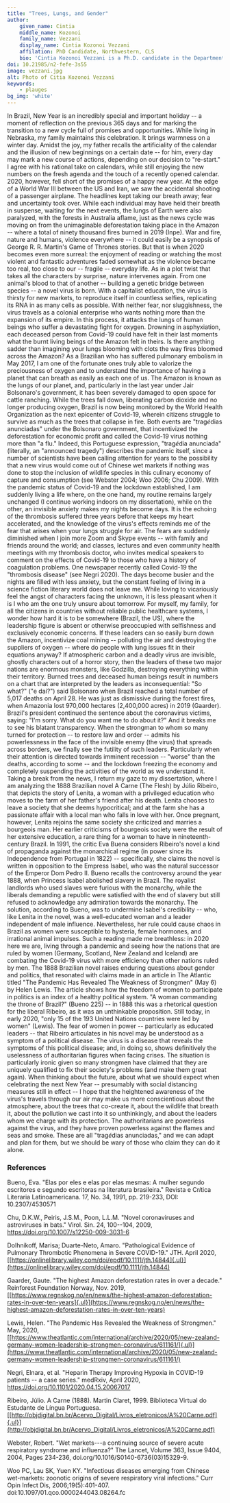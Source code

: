 ```yaml
---
title: "Trees, Lungs, and Gender"
author:
    given_name: Cintia
    middle_name: Kozonoi
    family_name: Vezzani
    display_name: Cintia Kozonoi Vezzani
    affilation: PhD Candidate, Northwestern, CLS
    bio: 'Cintia Kozonoi Vezzani is a Ph.D. candidate in the Department of Spanish and Portuguese at Northwestern University. She holds a B.A. from the University of São Paulo, was an exchange student at the Université Lumière Lyon 2, and was a member of the Northwestern Paris Program in Critical Theory. Her writing can be found most recently in the edited collection _Comparative Perspectives on the Rise of the Brazilian Novel_ (UCL Press, 2020).'
doi: 10.21985/n2-fefe-3s55
image: vezzani.jpg
alt: Photo of Citia Kozonoi Vezzani
keywords:
    - plauges
bg_img: 'white'
---
```


In Brazil, New Year is an incredibly special and important holiday -- a moment of reflection on the previous 365 days and for marking the transition to a new cycle full of promises and opportunities. While living in Nebraska, my family maintains this celebration. It brings warmness on a winter day. Amidst the joy, my father recalls the artificiality of the calendar and the illusion of new beginnings on a certain date -- for him, every day may mark a new course of actions, depending on our decision to "re-start." I agree with his rational take on calendars, while still enjoying the new numbers on the fresh agenda and the touch of a recently opened calendar. 2020, however, fell short of the promises of a happy new year. At the edge of a World War III between the US and Iran, we saw the accidental shooting of a passenger airplane. The headlines kept taking our breath away; fear and uncertainty took over. While each individual may have held their breath in suspense, waiting for the next events, the lungs of Earth were also paralyzed, with the forests in Australia aflame, just as the news cycle was moving on from the unimaginable deforestation taking place in the Amazon -- where a total of ninety thousand fires burned in 2019 (Inpe). War and fire, nature and humans, violence everywhere -- it could easily be a synopsis of George R. R. Martin's Game of Thrones stories. But that is when 2020 becomes even more surreal: the enjoyment of reading or watching the most violent and fantastic adventures faded somewhat as the violence became too real, too close to our -- fragile -- everyday life. As in a plot twist that takes all the characters by surprise, nature intervenes again. From one animal's blood to that of another -- building a genetic bridge between species -- a novel virus is born. With a capitalist education, the virus is thirsty for new markets, to reproduce itself in countless selfies, replicating its RNA in as many cells as possible. With neither fear, nor sluggishness, the virus travels as a colonial enterprise who wants nothing more than the expansion of its empire. In this process, it attacks the lungs of human beings who suffer a devastating fight for oxygen. Drowning in asphyxiation, each deceased person from Covid-19 could have felt in their last moments what the burnt living beings of the Amazon felt in theirs. Is there anything sadder than imagining your lungs blooming with clots the way fires bloomed across the Amazon? As a Brazilian who has suffered pulmonary embolism in May 2017, I am one of the fortunate ones truly able to valorize the preciousness of oxygen and to understand the importance of having a planet that can breath as easily as each one of us. The Amazon is known as the lungs of our planet, and, particularly in the last year under Jair Bolsonaro's government, it has been severely damaged to open space for cattle ranching. While the trees fall down, liberating carbon dioxide and no longer producing oxygen, Brazil is now being monitored by the World Health Organization as the next epicenter of Covid-19, wherein citizens struggle to survive as much as the trees that collapse in fire. Both events are "trag*é*dias anunciadas" under the Bolsonaro government, that incentivized the deforestation for economic profit and called the Covid-19 virus nothing more than "a flu." Indeed, this Portuguese expression, "trag*é*dia anunciada" (literally, an "announced tragedy") describes the pandemic itself, since a number of scientists have been calling attention for years to the possibility that a new virus would come out of Chinese wet markets if nothing was done to stop the inclusion of wildlife species in this culinary economy of capture and consumption (see Webster 2004; Woo 2006; Chu 2009). With the pandemic status of Covid-19 and the lockdown established, I am suddenly living a life where, on the one hand, my routine remains largely unchanged (I continue working indoors on my dissertation), while on the other, an invisible anxiety makes my nights become days. It is the echoing of the thrombosis suffered three years before that keeps my heart accelerated, and the knowledge of the virus's effects reminds me of the fear that arises when your lungs struggle for air. The fears are suddenly diminished when I join more Zoom and Skype events -- with family and friends around the world; and classes, lectures and even community health meetings with my thrombosis doctor, who invites medical speakers to comment on the effects of Covid-19 to those who have a history of coagulation problems. One newspaper recently called Covid-19 the "thrombosis disease" (see Negri 2020). The days become busier and the nights are filled with less anxiety, but the constant feeling of living in a science fiction literary world does not leave me. While loving to vicariously feel the angst of characters facing the unknown, it is less pleasant when it is I who am the one truly unsure about tomorrow. For myself, my family, for all the citizens in countries without reliable public healthcare systems, I wonder how hard it is to be somewhere (Brazil, the US), where the leadership figure is absent or otherwise preoccupied with selfishness and exclusively economic concerns. If these leaders can so easily burn down the Amazon, incentivize coal mining -- polluting the air and destroying the suppliers of oxygen -- where do people with lung issues fit in their equations anyway? If atmospheric carbon and a deadly virus are invisible, ghostly characters out of a horror story, then the leaders of these two major nations are enormous monsters, like Godzilla, destroying everything within their territory. Burned trees and deceased human beings result in numbers on a chart that are interpreted by the leaders as inconsequential: "So what?" ("e daí?") said Bolsonaro when Brazil reached a total number of 5,017 deaths on April 28. He was just as dismissive during the forest fires, when Amazonia lost 970,000 hectares (2,400,000 acres) in 2019 (Gaarder). Brazil's president continued the sentence about the coronavirus victims, saying: "I'm sorry. What do you want me to do about it?" And it breaks me to see his blatant transparency. When the strongman to whom so many turned for protection -- to restore law and order -- admits his powerlessness in the face of the invisible enemy (the virus) that spreads across borders, we finally see the futility of such leaders. Particularly when their attention is directed towards imminent recession -- "worse" than the deaths, according to some -- and the lockdown freezing the economy and completely suspending the activities of the world as we understand it. Taking a break from the news, I return my gaze to my dissertation, where I am analyzing the 1888 Brazilian novel A Carne (The Flesh) by Júlio Ribeiro, that depicts the story of Lenita, a woman with a privileged education who moves to the farm of her father's friend after his death. Lenita chooses to leave a society that she deems hypocritical; and at the farm she has a passionate affair with a local man who falls in love with her. Once pregnant, however, Lenita rejoins the same society she criticized and marries a bourgeois man. Her earlier criticisms of bourgeois society were the result of her extensive education, a rare thing for a woman to have in nineteenth-century Brazil. In 1991, the critic Eva Buena considers Ribeiro's novel a kind of propaganda against the monarchical regime (in power since its Independence from Portugal in 1822) -- specifically, she claims the novel is written in opposition to the Empress Isabel, who was the natural successor of the Emperor Dom Pedro II. Bueno recalls the controversy around the year 1888, when Princess Isabel abolished slavery in Brazil. The royalist landlords who used slaves were furious with the monarchy, while the liberals demanding a republic were satisfied with the end of slavery but still refused to acknowledge any admiration towards the monarchy. The solution, according to Bueno, was to undermine Isabel's credibility -- who, like Lenita in the novel, was a well-educated woman and a leader independent of male influence. Nevertheless, her rule could cause chaos in Brazil as women were susceptible to hysteria, female hormones, and irrational animal impulses. Such a reading made me breathless: in 2020 here we are, living through a pandemic and seeing how the nations that are ruled by women (Germany, Scotland, New Zealand and Iceland) are combating the Covid-19 virus with more efficiency than other nations ruled by men. The 1888 Brazilian novel raises enduring questions about gender and politics, that resonated with claims made in an article in The Atlantic titled "The Pandemic Has Revealed The Weakness of Strongmen" (May 6) by Helen Lewis. The article shows how the freedom of women to participate in politics is an index of a healthy political system. "A woman commanding the throne of Brazil?" (Bueno 225) -- in 1888 this was a rhetorical question for the liberal Ribeiro, as it was an unthinkable proposition. Still today, in early 2020, "only 15 of the 193 United Nations countries were led by women" (Lewis). The fear of women in power -- particularly as educated leaders -- that Ribeiro articulates in his novel may be understood as a symptom of a political disease. The virus is a disease that reveals the symptoms of this political disease; and, in doing so, shows definitively the uselessness of authoritarian figures when facing crises. The situation is particularly ironic given so many strongmen have claimed that they are uniquely qualified to fix their society's problems (and make them great again). When thinking about the future, about what we should expect when celebrating the next New Year -- presumably with social distancing measures still in effect -- I hope that the heightened awareness of the virus's travels through our air may make us more conscientious about the atmosphere, about the trees that co-create it, about the wildlife that breath it, about the pollution we cast into it so unthinkingly, and about the leaders whom we charge with its protection. The authoritarians are powerless against the virus, and they have proven powerless against the flames and seas and smoke. These are all "trag*é*dias anunciadas," and we can adapt and plan for them, but we should be wary of those who claim they can do it alone.

### References

Bueno, Eva. "Elas por eles e elas por elas mesmas: A mulher segundo escritores e segundo escritoras na literatura brasileira." Revista e Cr*í*tica Literaria Latinoamericana. 17, No. 34, 1991, pp. 219-233, DOI: 10.2307/4530571

Chu, D.K.W., Peiris, J.S.M., Poon, L.L.M. "Novel coronaviruses and astroviruses in bats." Virol. Sin. 24, 100--104, 2009, https://doi.org/10.1007/s12250-009-3031-6

Dolhnikoff, Marisa; Duarte-Neto, Amaro. "Pathological Evidence of Pulmonary Thrombotic Phenomena in Severe COVID-19." JTH. April 2020, [[https://onlinelibrary.wiley.com/doi/epdf/10.1111/jth.14844]{.ul}](https://onlinelibrary.wiley.com/doi/epdf/10.1111/jth.14844)

Gaarder, Gaute. "The highest Amazon deforestation rates in over a decade." Reinforest Foundation Norway, Nov. 2019, [[https://www.regnskog.no/en/news/the-highest-amazon-deforestation-rates-in-over-ten-years]{.ul}](https://www.regnskog.no/en/news/the-highest-amazon-deforestation-rates-in-over-ten-years)

Lewis, Helen. "The Pandemic Has Revealed the Weakness of Strongmen." May, 2020, [[https://www.theatlantic.com/international/archive/2020/05/new-zealand-germany-women-leadership-strongmen-coronavirus/611161/]{.ul}](https://www.theatlantic.com/international/archive/2020/05/new-zealand-germany-women-leadership-strongmen-coronavirus/611161/)

Negri, Elnara, et al. "Heparin Therapy Improving Hypoxia in COVID-19 patients -- a case series." medRxiv, April 2020, https://doi.org/10.1101/2020.04.15.20067017

Ribeiro, Júlio. A Carne (1888). Martin Claret, 1999. Biblioteca Virtual do Estudante de Língua Portuguesa. [[http://objdigital.bn.br/Acervo_Digital/Livros_eletronicos/A%20Carne.pdf]{.ul}](http://objdigital.bn.br/Acervo_Digital/Livros_eletronicos/A%20Carne.pdf)

Webster, Robert. "Wet markets---a continuing source of severe acute respiratory syndrome and influenza?" The Lancet, Volume 363, Issue 9404, 2004, Pages 234-236, doi.org/10.1016/S0140-6736(03)15329-9.

Woo PC, Lau SK, Yuen KY. "Infectious diseases emerging from Chinese wet-markets: zoonotic origins of severe respiratory viral infections." Curr Opin Infect Dis, 2006;19(5):401-407. doi:10.1097/01.qco.0000244043.08264.fc
